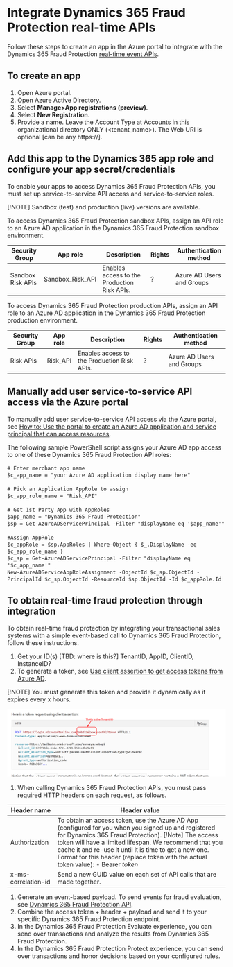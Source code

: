 # Integrate Dynamics 365 Fraud Protection real-time APIs

Follow these steps to create an app in the Azure portal to integrate with the Dynamics 365 Fraud Protection [real-time event APIs](real-time-api.md).

## To create an app
1.	Open Azure portal.
1.	Open Azure Active Directory.
1.	Select **Manage>App registrations (preview)**.
1.	Select **New Registration.**
1.	Provide a name. Leave the Account Type at Accounts in this organizational directory ONLY (<tenant_name>). The Web URI is optional [can be any https://].
## Add this app to the Dynamics 365 app role and configure your app secret/credentials
To enable your apps to access Dynamics 365 Fraud Protection APIs, you must set up service-to-service API access and service-to-service roles.

[!NOTE] Sandbox (test) and production (live) versions are available.
    
To access Dynamics 365 Fraud Protection sandbox APIs, assign an API role to an Azure AD application in the Dynamics 365 Fraud Protection sandbox environment.

|Security Group   |App role   |Description   |Rights   |Authentication method   |
|---|---|---|---|---|
|Sandbox Risk APIs   |Sandbox_Risk_API   |Enables access to the Production Risk APIs.   |?   |Azure AD Users and Groups   |

To access Dynamics 365 Fraud Protection production APIs, assign an API role to an Azure AD application in the Dynamics 365 Fraud Protection production environment.

|Security Group   |App role   |Description   |Rights   |Authentication method   |
|---|---|---|---|---|
|Risk APIs   |Risk_API   |Enables access to the Production Risk APIs.   |?   |Azure AD Users and Groups   |


## Manually add user service-to-service API access  via the Azure portal

To manually add user service-to-service API access via the Azure portal, see [How to: Use the portal to create an Azure AD application and service principal that can access resources](https://docs.microsoft.com/en-us/azure/active-directory/develop/howto-create-service-principal-portal).

The following sample PowerShell script assigns your Azure AD app access to one of these Dynamics 365 Fraud Protection API roles:

```# Enter merchant app name
# Enter merchant app name
$c_app_name = "your Azure AD application display name here"

# Pick an Application AppRole to assign
$c_app_role_name = "Risk_API"

# Get 1st Party App with AppRoles
$app_name = "Dynamics 365 Fraud Protection"
$sp = Get-AzureADServicePrincipal -Filter "displayName eq '$app_name'"

#Assign AppRole
$c_appRole = $sp.AppRoles | Where-Object { $_.DisplayName -eq $c_app_role_name }
$c_sp = Get-AzureADServicePrincipal -Filter "displayName eq '$c_app_name'"
New-AzureADServiceAppRoleAssignment -ObjectId $c_sp.ObjectId -PrincipalId $c_sp.ObjectId -ResourceId $sp.ObjectId -Id $c_appRole.Id
```

## To obtain real-time fraud protection through integration

To obtain real-time fraud protection by integrating your transactional sales systems with a simple event-based call to Dynamics 365 Fraud Protection, follow these instructions.

1. Get your ID(s)   [TBD: where is this?] TenantID, AppID, ClientID, InstanceID?
1. To generate a token, see [Use client assertion to get access tokens from Azure AD](https://docs.microsoft.com/en-us/azure/architecture/multitenant-identity/client-assertion).

[!NOTE]   You must generate this token and provide it dynamically as it expires every x hours.

![integrate TenantID](media/integrate-apis-images/tenantID.png)

1.	When calling Dynamics 365 Fraud Protection APIs, you must pass required HTTP headers on each request, as follows.

| Header name  |Header value   |
|---|---|
|Authorization   |To obtain an access token, use the Azure AD App (configured for you when you signed up and registered for Dynamics 365 Fraud Protection). [!Note]   The access token will have a limited lifespan. We recommend that you cache it and re-use it until it is time to get a new one. Format for this header (replace token with the actual token value): - Bearer *token*|
|x-ms-correlation-id   |Send a new GUID value on each set of API calls that are made together.   |

1.	Generate an event-based payload. To send events for fraud evaluation, see [Dynamics 365 Fraud Protection API](https://apidocs.microsoft.com/).
1.	Combine the access token + header + payload and send it to your specific Dynamics 365 Fraud Protection endpoint.
1.	In the Dynamics 365 Fraud Protection Evaluate experience, you can send over transactions and analyze the results from Dynamics 365 Fraud Protection.
1.	In the Dynamics 365 Fraud Protection Protect experience, you can send over transactions and honor decisions based on your configured rules.


